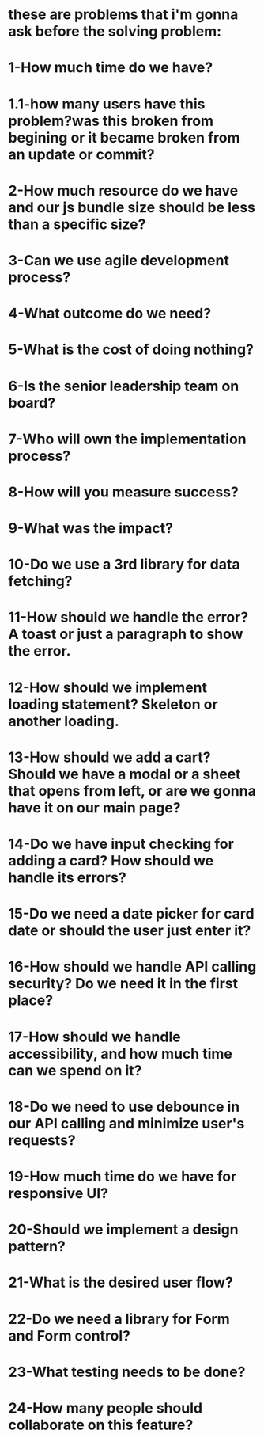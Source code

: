 <h1>these are problems that i'm gonna ask before the solving problem:</h1>
<h1>1-How much time do we have?</h1>
<h1>1.1-how many users have this problem?was this broken from begining or it became broken from an update or commit?</h1>
<h1>2-How much resource do we have and our js bundle size should be less than a specific size?</h1>
<h1>3-Can we use agile development process?</h1>
<h1>4-What outcome do we need?</h1>
<h1>5-What is the cost of doing nothing?</h1>
<h1>6-Is the senior leadership team on board?</h1>
<h1>7-Who will own the implementation process?</h1>
<h1>8-How will you measure success?</h1>
<h1>9-What was the impact?</h1>
<h1>10-Do we use a 3rd library for data fetching?</h1>
<h1>11-How should we handle the error? A toast or just a paragraph to show the error.</h1>
<h1>12-How should we implement loading statement? Skeleton or another loading.</h1>
<h1>13-How should we add a cart? Should we have a modal or a sheet that opens from left, or are we gonna have it on our main page?</h1>
<h1>14-Do we have input checking for adding a card? How should we handle its errors?</h1>
<h1>15-Do we need a date picker for card date or should the user just enter it?</h1>
<h1>16-How should we handle API calling security? Do we need it in the first place?</h1>
<h1>17-How should we handle accessibility, and how much time can we spend on it?</h1>
<h1>18-Do we need to use debounce in our API calling and minimize user's requests?</h1>
<h1>19-How much time do we have for responsive UI?</h1>
<h1>20-Should we implement a design pattern?</h1>
<h1>21-What is the desired user flow?</h1>
<h1>22-Do we need a library for Form and Form control?</h1>
<h1>23-What testing needs to be done?</h1>
<h1>24-How many people should collaborate on this feature?</h1>

